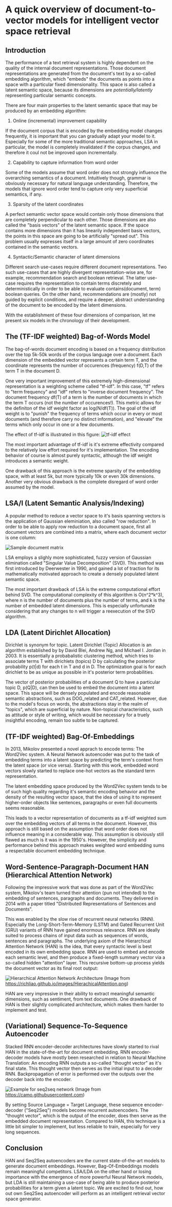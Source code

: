 A quick overview of document-to-vector models for intelligent vector space retrieval
====================================================================================


Introduction
------------

The performance of a text retrieval system is highly dependent on the quality of the internal document representations. Those document representations are generated from the document's text by a so-called embedding algorithm, which "embeds" the documents as points into a space with a particular fixed dimensionality. This space is also called a latent semantic space, because its dimensions are *potentially/latently* representing particular semantic concepts.

There are four main properties to the latent semantic space that may be produced by an embedding algorithm:

1. Online (incremental) improvement capability

If the document corpus that is encoded by the embedding model changes frequently, it is important that you can gradually adapt your model to it. Especially for some of the more traditional semantic approaches, LSA in particular, the model is completely invalidated if the corpus changes, and therefore it coul not be improved upon incrementally.

2. Capability to capture information from word order

Some of the models assume that word order does not strongly influence the overarching semantics of a document. Intuitively though, grammar is obviously necessary for natural language understanding. Therefore, the models that ignore word order tend to capture only very superficial semantics, if any.

3. Sparsity of the latent coordinates

A perfect semantic vector space would contain only those dimensions that are completely perpendicular to each other. Those dimensions are also called the "basis vectors" of the latent semantic space. If the space contains more dimensions than it has linearily independent basis vectors, the points in this space are going to be artificially "spread out". This problem usually expresses itself in a large amount of zero coordinates contained in the semantic vectors.

4. Syntactic/Semantic character of latent dimensions

Different search use-cases require different document representations. Two such use-cases that are highly divergent representation-wise are, for example, recommendation search and boolean retrieval. The latter use-case requires the representation to contain terms discretely and deterministically in order to be able to evaluate contains(document, term) boolean queries. On the other hand, recommendations are (mostly) not guided by explicit conditions, and require a deeper, abstract understanding of the document to be encoded by the latent dimensions.

With the establishment of these four dimensions of comparison, let me present six models in the chronology of their development.


The (TF-IDF weighted) Bag-of-Words Model
----------------------------------------

The bag-of-words document encoding is based on a frequency distribution over the top 5k-50k words of the corpus language over a document. Each dimension of the embedded vector represents a certain term T, and the coordinate represents the number of occurences (frequency) f(D,T) of the term T in the document D.

One very important improvement of this extremely high-dimensional representation is a weighting scheme called "tf-idf". In this case, "tf" refers to "term frequency" and "idf" refers to "inverse document frequency". The document frequency df(T) of a term is the number of documents in which the term T occurs (not the number of occurences!). This metric allows for the definiton of the idf weight factor as log(N/df(T)). The goal of the idf weight is to "punish" the frequency of terms which occur in every or most documents (and therefore carry no distinct information), and "elevate" the terms which only occur in one or a few documents.

The effect of tf-idf is illustrated in this figure:
![tf-idf effect](Doc2Vec/tf-idf.png)

The most important advantage of tf-idf is it's extreme effectivity compared to the relatively low effort required for it's implementation. The encoding behavior of course is almost purely syntactic, although the idf weight introduces a semantic weight.

One drawback of this approach is the extreme sparsity of the embedding space, with at least 5k, but more typically 10k or even 30k dimensions. Another very obvious drawback is the complete disregard of word order assumed by the model.

LSA/I (Latent Semantic Analysis/Indexing)
-----------------------------------------

A popular method to reduce a vector space to it's basis spanning vectors is the application of Gaussian eleminiation, also called "row reduction". In order to be able to apply row reduction to a document space, first all document vectors are combined into a matrix, where each document vector is one column:

![Sample document matrix](Doc2Vec/sparse-matrix.png)

LSA employs a slighly more sophisticated, fuzzy version of Gaussian elimination called "Singular Value Decomposition" (SVD). This method was first introduced by Deerwester in 1990, and gained a lot of traction for its mathematically motivated approach to create a densely populated latent semantic space.

The most important drawback of LSA is the extreme computational effort behind SVD. The computational complexity of this algorithm is O(n^2*k^3), where n is the number of documents plus the number of terms, and k is the number of embedded latent dimensions. This is especially unfortunate considering that any changes to n will trigger a reexecution of the SVD algorithm.

LDA (Latent Dirichlet Allocation)
---------------------------------

Dirichlet is synonym for topic. Latent Dirichlet (Topic) Allocation is an algorithm established by by David Blei, Andrew Ng, and Michael I. Jordan in 2003. It is essentially a probabalistic clustering method, which tries to associate terms T with dirichlets (topics) D by calculating the posterior probability p(t|d) for each t in T and d in D. The optimization goal is for each dirichlet to be as unique as possible in it's posterior term probabilities.

The vector of posterior probabilities of a document Q to have a particular topic D, p(Q|D), can then be used to embed the document into a latent space. This space will be densely populated and encode reasonable semantic abstractions, such as DOG_related and CAT_related. However, due to the model's focus on words, the abstractions stay in the realm of "topics", which are superficial by nature. Non-topical characteristics, such as attitude or style of writing, which would be necessary for a truely insightful encoding, remain too subtle to be captured.

(TF-IDF weighted) Bag-Of-Embeddings
-----------------------------------

In 2013, Mikolov presented a novel apprach to encode terms: The Word2Vec system. A Neural Network autoencoder was put to the task of embedding terms into a latent space by predicting the term's context from the latent space (or vice versa). Starting with this work, embedded word vectors slowly started to replace one-hot vectors as the standard term representation.

The latent embedding space produced by the Word2Vec system tends to be of such high quality regarding it's semantic encoding behavior and the density of the resulting vector space, that the idea of using it to represent higher-order objects like sentences, paragraphs or even full documents seems reasonable.

This leads to a vector representation of documents as a tf-idf weighted sum over the embedding vectors of all terms in the document. However, this approach is still based on the assumption that word order does not influence meaning in a considerable way. This assumption is obviously still flawed as much is it was in the 1950's. However, the simplicity and performance behind this approach makes weighted word embedding sums a respectable document embedding technique.

Word-Sentence-Paragraph-Document HAN (Hierarchical Attention Network)
---------------------------------------------------------------------

Following the impressive work that was done as part of the Word2Vec system, Mikolov's team turned their attention (pun not intended) to the embedding of sentences, paragraphs and documents. They delivered in 2014 with a paper titled "Distributed Representations of Sentences and Documents". 

This was enabled by the slow rise of recurrent neural networks (RNN). Especially the Long-Short-Term-Memory (LSTM) and Gated Recurrent Unit (GRU) variants of RNN have gained enormous relevance. RNN are ideally suited to process chains of input data such as sequences of words, sentences and paragraphs. The underlying axiom of the Hierarchical Attention Network (HAN) is the idea, that every syntactic level is best encoded in its own embedding space. RNN are used to embed and encode each semantic level, and then produce a fixed-length summary vector via a so-called hidden "attention" layer. This recursive bottom-up process yields the document vector as its final root output:

![Hierarchical Attention Network Architecture](https://richliao.github.io/images/HierachicalAttention.png)
(Image from https://richliao.github.io/images/HierachicalAttention.png)

HAN are very impressive in their ability to extract meaningful semantic dimensions, such as sentiment, from text documents. One drawback of HAN is their slightly complicated architecture, which makes them harder to implement and test.

(Variational) Sequence-To-Sequence Autoencoder
----------------------------------------------

Stacked RNN encoder-decoder architectures have slowly started to rival HAN in the state-of-the-art for document embedding. RNN encoder-decoder models have mostly been researched in relation to Neural Machine Translation: An encoding RNN outputs a so-called "thought vector" as it's final state. This thought vector then serves as the initial input to a decoder RNN. Backpropagation of error is performed over the outputs over the decoder back into the encoder.

![Example for seq2seq network](https://camo.githubusercontent.com/242210d7d0151cae91107ee63bff364a860db5dd/687474703a2f2f6936342e74696e797069632e636f6d2f333031333674652e706e67)
(Image from https://camo.githubusercontent.com)

By setting Source Language = Target Language, these sequence encoder-decoder ("Seq2Seq") models become recurrent autoencoders. The "thought vector", which is the output of the encoder, does then serve as the embedded document representation. Compared to HAN, this technique is a little bit simpler to implement, but less reliable to train, especially for very long sequences.

Conclusion
----------

HAN and Seq2Seq autoencoders are the current state-of-the-art models to generate document embeddings. However, Bag-Of-Embeddings models remain meaningful competitors. LSA/LDA on the other hand or losing importance with the emergence of more powerful Neural Network models, but LDA is still maintaining a use-case of being able to produce posterior probabilities for a term given a latent topic. We are excited to find out, how out own Seq2Seq autoencoder will perform as an intelligent retrieval vector space generator.
